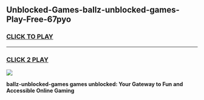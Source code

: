 
## Unblocked-Games-ballz-unblocked-games-Play-Free-67pyo
<h3>
<a href="https://premium76.site?title=ballz-unblocked-games&ref=10A">CLICK TO PLAY</a></h3>
<hr>

<h3>
<a href="https://premium76.site?title=ballz-unblocked-games&ref=10A">CLICK 2 PLAY</a>
  
</h3>

<a href="https://premium76.site?title=ballz-unblocked-games&ref=10A"><img src="https://clearcache.store/games.png"></a>


**ballz-unblocked-games games unblocked: Your Gateway to Fun and Accessible Online Gaming**
